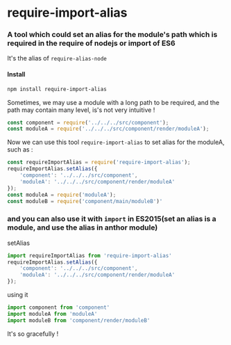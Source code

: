 # require-import-alias
### A tool which could set an alias for the module's path which is required in the require of nodejs     or import of ES6

It's the alias of `require-alias-node`

#### Install
~~~bash
npm install require-import-alias
~~~

Sometimes, we may use a module with a long path to be required, and the path may contain many level, is's not very intuitive ! 
~~~javascript
const component = require('../../../src/component');
const moduleA = require('../../../src/component/render/moduleA');
~~~

Now we can use this tool `require-import-alias` to set alias for the moduleA, such as :
~~~javascript
const requireImportAlias = require('require-import-alias');
requireImportAlias.setAlias({
	'component': '../../../src/component',
	'moduleA': '../../../src/component/render/moduleA'
});
const moduleA = require('moduleA');
const moduleB = require('component/main/moduleB')'
~~~

### and you can also use it with `import` in ES2015(set an alias is a module, and use the alias in anthor module)

setAlias
~~~javascript
import requireImportAlias from 'require-import-alias'
requireImportAlias.setAlias({
	'component': '../../../src/component',
	'moduleA': '../../../src/component/render/moduleA'
});
~~~

using it 
~~~javascript
import component from 'component'
import moduleA from 'moduleA'
import moduleB from 'component/render/moduleB'
~~~

It's so gracefully !